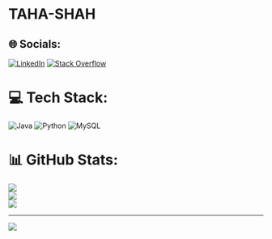 # TAHA-SHAH

## 🌐 Socials:
[![LinkedIn](https://img.shields.io/badge/LinkedIn-%230077B5.svg?logo=linkedin&logoColor=white)](https://linkedin.com/in/tahashah1289765) [![Stack Overflow](https://img.shields.io/badge/-Stackoverflow-FE7A16?logo=stack-overflow&logoColor=white)](https://stackoverflow.com/users/user:19472606) 

# 💻 Tech Stack:
![Java](https://img.shields.io/badge/java-%23ED8B00.svg?style=for-the-badge&logo=openjdk&logoColor=white) ![Python](https://img.shields.io/badge/python-3670A0?style=for-the-badge&logo=python&logoColor=ffdd54) ![MySQL](https://img.shields.io/badge/mysql-4479A1.svg?style=for-the-badge&logo=mysql&logoColor=white)
# 📊 GitHub Stats:
![](https://github-readme-stats.vercel.app/api?username=TAHASHAH11&theme=dark&hide_border=false&include_all_commits=false&count_private=false)<br/>
![](https://github-readme-streak-stats.herokuapp.com/?user=TAHASHAH11&theme=dark&hide_border=false)<br/>
![](https://github-readme-stats.vercel.app/api/top-langs/?username=TAHASHAH11&theme=dark&hide_border=false&include_all_commits=false&count_private=false&layout=compact)

---
[![](https://visitcount.itsvg.in/api?id=TAHASHAH11&icon=0&color=0)](https://visitcount.itsvg.in)

<!-- Proudly created with GPRM ( https://gprm.itsvg.in ) -->
